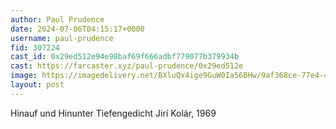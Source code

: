 ```yaml
---
author: Paul Prudence
date: 2024-07-06T04:15:17+0000
username: paul-prudence
fid: 307224
cast_id: 0x29ed512e94e98baf69f666adbf779077b379934b
cast: https://farcaster.xyz/paul-prudence/0x29ed512e
image: https://imagedelivery.net/BXluQx4ige9GuW0Ia56BHw/9af368ce-77e4-476d-8cca-1d907d9ee400/original
layout: post
---
```


Hinauf und Hinunter Tiefengedicht
Jirí Kolár, 1969

<img src='https://imagedelivery.net/BXluQx4ige9GuW0Ia56BHw/9af368ce-77e4-476d-8cca-1d907d9ee400/original' alt='' referrerpolicy='no-referrer'/>
